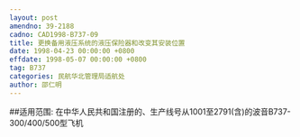 ```yaml
---
layout: post
amendno: 39-2188
cadno: CAD1998-B737-09
title: 更换备用液压系统的液压保险器和改变其安装位置
date: 1998-04-23 00:00:00 +0800
effdate: 1998-05-07 00:00:00 +0800
tag: B737
categories: 民航华北管理局适航处
author: 邵仁明
---
```


##适用范围:
在中华人民共和国注册的、生产线号从1001至2791(含)的波音B737-300/400/500型飞机


